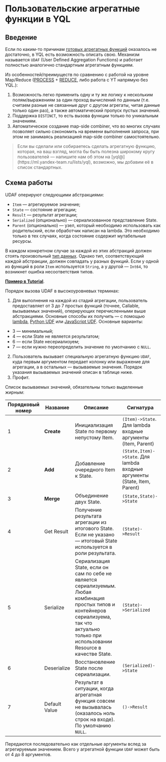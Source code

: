 # Пользовательские агрегатные функции в YQL

## Введение
Если по каким-то причинам [готовых агрегатных функций](../builtins/aggregation.md) оказалось не достаточно, в YQL есть возможность описать свою. Механизм называется `UDAF` (User Defined Aggregation Functions) и работает полностью аналогично стандартным агрегатным функциям.

Из особенностей/преимуществ по сравнению с работой на уровне Map/Reduce ([PROCESS](../syntax/extensions.md#process) + [REDUCE](../syntax/extensions.md#reduce), либо работа с YT напрямую без YQL.):

1. Возможность легко применить одну и ту же логику к нескольким полям/выражениям за один проход вычислений по данным (т.е. считаем разные не связанные друг с другом агрегаты, читая данные только один раз), а также автоматический пропуск пустых значений.
2. Поддержка `DISTINCT`, то есть вызова функции только по уникальным значениям.
3. Автоматическое создание map-side combiner, что во многих случаях позволяет сильно сэкономить на времени выполнения запроса, при этом не занимаясь реализацией map-side combiner самостоятельно.

<blockquote>Если вы сделали или собираетесь сделать агрегатную функцию, которая, на ваш взгляд, могла бы быть полезна широкому кругу пользователей — напишите нам об этом на [yql@](https://ml.yandex-team.ru/lists/yql), возможно, мы добавим её в список стандартных.</blockquote>

## Схема работы
UDAF оперируют следующими абстракциями:

* `Item` — агрегируемое значение;
* `State` — состояние агрегации;
* `Result` — результат агрегации;
* `Serialized` <span class="gray;">(опционально)</span> — сериализованное представление State.
* `Parent` <span class="gray;">(опционально)</span> — узел, который необходимо использовать как родительский, если обработчик написан на lambda. Это необходимо только в тех случаях, когда состояние содержит мутабельные ресурсы.

В каждом конкретном случае за каждой из этих абстракций должен стоять произвольный [тип данных](../types/primitive.md).
Однако тип, соответствующий каждой абстракции, должен совпадать у разных функций. Если у одной из функций в роли `Item` используется `String`, а у другой — `Int64`, то возникнет ошибка несоответствия типов.


**[Пример в Tutorial](https://yql.yandex-team.ru/Tutorial/22_User_Defined_Aggregation_Functions)**.

Порядок вызова UDAF в высокоуровневых терминах:

1. Для выполнения на каждой из стадий агрегации, пользователь предоставляет от 3 до 7 простых функций (точнее, Callable, вызываемых значений), оперирующих перечисленными выше абстракциями. Основные способы их получить — с помощью [lambda](../syntax/extensions.md#lambda), [Python UDF](../udf/python.md) или [JavaScript UDF](../udf/javascript.md). Основные варианты:

  * 3 — минимальный;
  * 4 — если State не является результатом;
  * 6 — если State несериализуем;
  * 7 — если нужно переопределить значение по умолчанию с `NULL`.
2. Пользователь вызывает специальную агрегатную функцию `UDAF`, куда первым аргументом передает колонку или выражение для агрегации, а в остальных — вызываемые значения. Порядок указания вызываемых значений описан в таблице ниже.
3. Профит.

Список вызываемых значений, обязательны только выделенные жирным:

| Порядковый номер | Название | Описание | Сигнатура |
| --- | --- | --- | --- |
| 1 | **Create** | Инициализация State по первому непустому Item. | `(Item)->State`. Для lambda входные аргументы (Item, Parent) |
| 2 | **Add** | Добавление очередного Item к State. | `(State,Item)->State`. Для lambda входные аргументы (State, Item, Parent) |
| 3 | **Merge** | Объединение двух State. | `(State,State)->State` |
| 4 | Get Result | Получение результата агрегации из итогового State.<br>Если не указано — итоговый State используется в роли результата. | `(State)->Result` |
| 5 | Serialize | Сериализация State, если он сам по себе не является сериализуемым.<br>Любая комбинация простых типов и контейнеров сериализуема, так что актуально только при использовании Resource в качестве State.  | `(State)->Serialized` |
| 6 | Deserialize | Восстановление State после сериализации. | `(Serialized)->State` |
| 7 | Default Value | Результат в ситуации, когда агрегатная функция совсем не вызывалась (оказалось ноль строк на входе). По умолчанию `NULL`. | `()->Result` |

Передаются последовательно как отдельные аргументы вслед за агрегируемым значением. Всего у агрегатной функции `UDAF` может быть от 4 до 8 аргументов.
